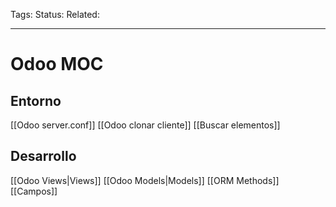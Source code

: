 Tags: 
Status: 
Related: 

___
# Odoo MOC

## Entorno
[[Odoo server.conf]]
[[Odoo clonar cliente]]
[[Buscar elementos]]

## Desarrollo
[[Odoo Views|Views]]
[[Odoo Models|Models]]
[[ORM Methods]]
[[Campos]]


